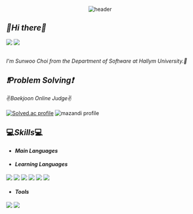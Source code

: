 <!--banner-->
<div align="center">

  ![header](https://capsule-render.vercel.app/api?type=rounded&text=SUNWOOCHOI&color=timeGradient&height=300&animation=fadeIn)
</div>

<!--introduce-->
## *👋Hi there👋*
<img src="https://img.shields.io/badge/sunwoochoi04-E4405F?style=for-the-badge&logo=instagram&logoColor=white"> <img src="https://img.shields.io/badge/saintcsw1@gmail.com-EA4335?style=for-the-badge&logo=gmail&logoColor=white">
<br><br>

*I'm Sunwoo Choi from the Department of Software at Hallym University.🚀*

<!--boj-->
## *❗Problem Solving❗*
✌*Baekjoon Online Judge*✌
<br><br>
[![Solved.ac profile](http://mazassumnida.wtf/api/v2/generate_badge?boj=csw040505)](https://solved.ac/csw040505)
![mazandi profile](http://mazandi.herokuapp.com/api?handle=csw040505&theme=light)

<!--skills-->
## 💻*Skills*💻

* #### *Main Languages*


* #### *Learning Languages*
<img src="https://img.shields.io/badge/java-F80000?style=for-the-badge&logo=openjdk&logoColor=white"> <img src="https://img.shields.io/badge/C++-00599C?style=for-the-badge&logo=cplusplus&logoColor=white"> <img src="https://img.shields.io/badge/html-E34F26?style=for-the-badge&logo=html5&logoColor=white"> <img src="https://img.shields.io/badge/javascript-F7DF1E?style=for-the-badge&logo=javascript&logoColor=white"> <img src="https://img.shields.io/badge/C-A8B9CC?style=for-the-badge&logo=c&logoColor=white"> <img src="https://img.shields.io/badge/python-3776AB?style=for-the-badge&logo=python&logoColor=white">

* #### *Tools*
<img src="https://img.shields.io/badge/visual studio code-007ACC?style=for-the-badge&logo=visualstudiocode&logoColor=white"> <img src="https://img.shields.io/badge/eclipse-2C2255?style=for-the-badge&logo=eclipseide&logoColor=white">
<!--career-->
<!--project-->
